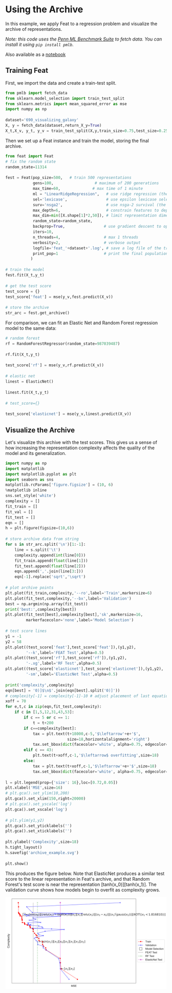 # Using the Archive

In this example, we apply Feat to a regression problem and visualize the archive of representations. 

*Note: this code uses the [Penn ML Benchmark Suite](https://github.com/EpistasisLab/penn-ml-benchmarks/) to fetch data. You can install it using `pip install pmlb`.*

Also available as a [notebook](archive.ipynb)

## Training Feat

First, we import the data and create a train-test split.

```python
from pmlb import fetch_data
from sklearn.model_selection import train_test_split
from sklearn.metrics import mean_squared_error as mse
import numpy as np

dataset='690_visualizing_galaxy'
X, y = fetch_data(dataset,return_X_y=True)
X_t,X_v, y_t, y_v = train_test_split(X,y,train_size=0.75,test_size=0.25,random_state=42)
```

Then we set up a Feat instance and train the model, storing the final archive. 

```python
from feat import Feat
# fix the random state
random_state=11314

fest = Feat(pop_size=500,	# train 500 representations
            gens=100,                  # maximum of 200 generations
            max_time=60,              # max time of 1 minute
            ml = "LinearRidgeRegression",   # use ridge regression (the default)
            sel='lexicase',                 # use epsilon lexicase selection (the default)
            surv='nsga2',                   # use nsga-2 survival (the defaut)
            max_depth=6,                    # constrain features to depth of 6
            max_dim=min([X.shape[1]*2,50]), # limit representation dimensionality
            random_state=random_state,
            backprop=True,                 # use gradient descent to optimize weights
            iters=10,
            n_threads=4,                   # max 1 threads
            verbosity=2,                   # verbose output
            logfile='feat_'+dataset+'.log', # save a log file of the training loss
            print_pop=1                    # print the final population
           ) 

# train the model
fest.fit(X_t,y_t)

# get the test score
test_score = {}
test_score['feat'] = mse(y_v,fest.predict(X_v))

# store the archive
str_arc = fest.get_archive()
```

For comparison, we can fit an Elastic Net and Random Forest regression model to the same data:

```python
# random forest
rf = RandomForestRegressor(random_state=987039487)

rf.fit(X_t,y_t)

test_score['rf'] = mse(y_v,rf.predict(X_v))

# elastic net
linest = ElasticNet()

linest.fit(X_t,y_t)

# test_score={}

test_score['elasticnet'] = mse(y_v,linest.predict(X_v))

```

## Visualize the Archive

Let's visualize this archive with the test scores. This gives us a sense of how increasing the representation 
complexity affects the quality of the model and its generalization. 

```python
import numpy as np
import matplotlib
import matplotlib.pyplot as plt
import seaborn as sns
matplotlib.rcParams['figure.figsize'] = (10, 6)
%matplotlib inline 
sns.set_style('white')
complexity = []
fit_train = []
fit_val = []
fit_test = []
eqn = []
h = plt.figure(figsize=(10,6))

# store archive data from string
for s in str_arc.split('\n')[1:-1]:
    line = s.split('\t')
    complexity.append(int(line[0]))
    fit_train.append(float(line[1]))
    fit_test.append(float(line[2]))
    eqn.append(','.join(line[3:]))
    eqn[-1].replace('sqrt','\sqrt')

# plot archive points 
plt.plot(fit_train,complexity,'--ro',label='Train',markersize=6)
plt.plot(fit_test,complexity,'--bx',label='Validation')
best = np.argmin(np.array(fit_test))
print('best:',complexity[best])
plt.plot(fit_test[best],complexity[best],'sk',markersize=16,
		 markerfacecolor='none',label='Model Selection')

# test score lines
y1 = -1
y2 = 58
plt.plot((test_score['feat'],test_score['feat']),(y1,y2),
		 '--k',label='FEAT Test',alpha=0.5)
plt.plot((test_score['rf'],test_score['rf']),(y1,y2),
		 '-.xg',label='RF Test',alpha=0.5)
plt.plot((test_score['elasticnet'],test_score['elasticnet']),(y1,y2),
		 '-sm',label='ElasticNet Test',alpha=0.5)

print('complexity',complexity)
eqn[best] = '0)]$\n$'.join(eqn[best].split('0)]'))
# complexity[-1] = complexity[-1]-10 # adjust placement of last equation
xoff = 70
for e,t,c in zip(eqn,fit_test,complexity):
    if c in [1,5,12,31,43,53]:
        if c == 5 or c == 1: 
            t = t+200
        if c==complexity[best]: 
            tax = plt.text(t+18000,c-5,'$\leftarrow'+e+'$',
						   size=18,horizontalalignment='right')
            tax.set_bbox(dict(facecolor='white', alpha=0.75, edgecolor='none'))
        elif c == 43:
            plt.text(t+xoff,c-1,'$\leftarrow$ overfitting',size=18)
        else:
            tax = plt.text(t+xoff,c-1,'$\leftarrow'+e+'$',size=18)
            tax.set_bbox(dict(facecolor='white', alpha=0.75, edgecolor='none'))

l = plt.legend(prop={'size': 16},loc=[0.72,0.05])
plt.xlabel('MSE',size=16)
# plt.gca().set_ylim(10,200)
plt.gca().set_xlim(150,right=20000)
# plt.gca().set_yscale('log')
plt.gca().set_xscale('log')

# plt.ylim(y1,y2)
plt.gca().set_yticklabels('')
plt.gca().set_xticklabels('')

plt.ylabel('Complexity',size=18)
h.tight_layout()
h.savefig('archive_example.svg')

plt.show()
```

This produces the figure below. Note that ElasticNet produces a similar test score to the linear representation
in Feat's archive, and that Random Forest's test score is near the representation [tanh(x_0)][tanh(x_1)]. The
validation curve shows how models begin to overfit as complexity grows.

![Feat archive](archive_example.svg)

